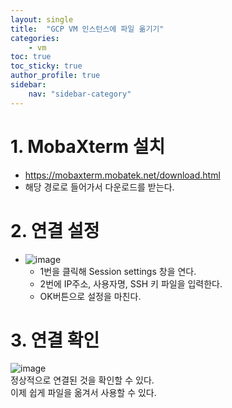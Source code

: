 ```yaml
---
layout: single
title:  "GCP VM 인스턴스에 파일 옮기기"
categories:
    - vm
toc: true
toc_sticky: true
author_profile: true
sidebar:
    nav: "sidebar-category"
---
```

# 1. MobaXterm 설치
* <https://mobaxterm.mobatek.net/download.html>
* 해당 경로로 들어가서 다운로드를 받는다.

# 2. 연결 설정
* ![image](https://github.com/sk4cks/sk4cks.github.io/assets/109573477/7c80a389-b8ee-415d-b306-529c37a7ec5f)
  * 1번을 클릭해 Session settings 창을 연다.
  * 2번에 IP주소, 사용자명, SSH 키 파일을 입력한다.
  * OK버튼으로 설정을 마친다.

# 3. 연결 확인
![image](https://github.com/sk4cks/sk4cks.github.io/assets/109573477/f61d506c-84d1-4f0a-8ba1-5457dab1d1fe)
<br/>
정상적으로 연결된 것을 확인할 수 있다.
<br/>
이제 쉽게 파일을 옮겨서 사용할 수 있다.
